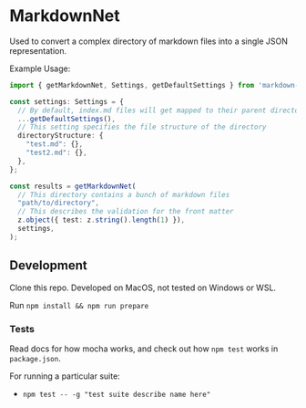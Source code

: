 # MarkdownNet

Used to convert a complex directory of markdown files into a single JSON representation.

Example Usage:

```ts
import { getMarkdownNet, Settings, getDefaultSettings } from 'markdown-net';

const settings: Settings = {
  // By default, index.md files will get mapped to their parent directory instead
  ...getDefaultSettings(), 
  // This setting specifies the file structure of the directory
  directoryStructure: {
    "test.md": {}, 
    "test2.md": {},
  },
};  

const results = getMarkdownNet(
  // This directory contains a bunch of markdown files
  "path/to/directory", 
  // This describes the validation for the front matter
  z.object({ test: z.string().length(1) }),
  settings,
);
```

## Development

Clone this repo. Developed on MacOS, not tested on Windows or WSL.

Run `npm install && npm run prepare`

### Tests

Read docs for how mocha works, and check out how `npm test` works in `package.json`.

For running a particular suite:

- `npm test -- -g "test suite describe name here"`
